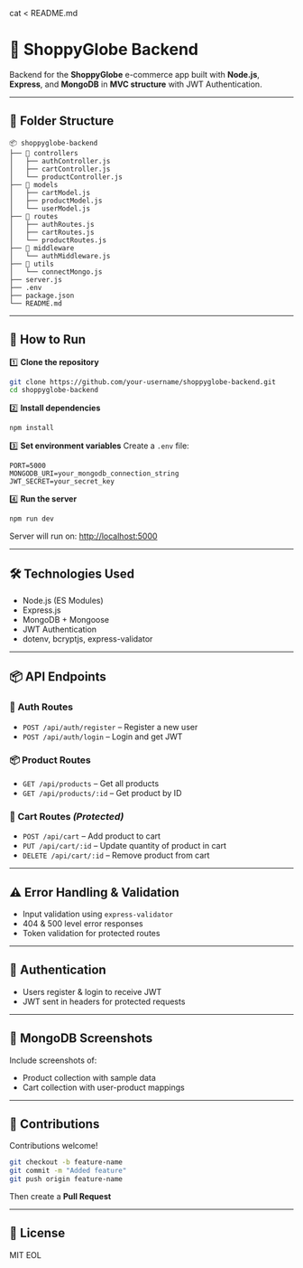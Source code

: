 cat <<EOL > README.md
# 🛒 ShoppyGlobe Backend

Backend for the **ShoppyGlobe** e-commerce app built with **Node.js**, **Express**, and **MongoDB** in **MVC structure** with JWT Authentication.

---

## 📂 Folder Structure
```
📦 shoppyglobe-backend
├── 📂 controllers
│   ├── authController.js
│   ├── cartController.js
│   └── productController.js
├── 📂 models
│   ├── cartModel.js
│   ├── productModel.js
│   └── userModel.js
├── 📂 routes
│   ├── authRoutes.js
│   ├── cartRoutes.js
│   └── productRoutes.js
├── 📂 middleware
│   └── authMiddleware.js
├── 📂 utils
│   └── connectMongo.js
├── server.js
├── .env
├── package.json
└── README.md
```

---

## 🚀 How to Run

1️⃣ **Clone the repository**
```bash
git clone https://github.com/your-username/shoppyglobe-backend.git
cd shoppyglobe-backend
```

2️⃣ **Install dependencies**
```bash
npm install
```

3️⃣ **Set environment variables**
Create a `.env` file:
```
PORT=5000
MONGODB_URI=your_mongodb_connection_string
JWT_SECRET=your_secret_key
```

4️⃣ **Run the server**
```bash
npm run dev
```
Server will run on: [http://localhost:5000](http://localhost:5000)

---

## 🛠️ Technologies Used
- Node.js (ES Modules)
- Express.js
- MongoDB + Mongoose
- JWT Authentication
- dotenv, bcryptjs, express-validator

---

## 📦 API Endpoints

### 🔐 Auth Routes
- `POST /api/auth/register` – Register a new user
- `POST /api/auth/login` – Login and get JWT

### 📦 Product Routes
- `GET /api/products` – Get all products
- `GET /api/products/:id` – Get product by ID

### 🛒 Cart Routes *(Protected)*
- `POST /api/cart` – Add product to cart
- `PUT /api/cart/:id` – Update quantity of product in cart
- `DELETE /api/cart/:id` – Remove product from cart

---

## ⚠️ Error Handling & Validation
- Input validation using `express-validator`
- 404 & 500 level error responses
- Token validation for protected routes

---

## 🔐 Authentication
- Users register & login to receive JWT
- JWT sent in headers for protected requests

---

## 📸 MongoDB Screenshots
Include screenshots of:
- Product collection with sample data
- Cart collection with user-product mappings

---

## 🙌 Contributions
Contributions welcome!
```bash
git checkout -b feature-name
git commit -m "Added feature"
git push origin feature-name
```
Then create a **Pull Request**

---

## 📃 License
MIT
EOL
